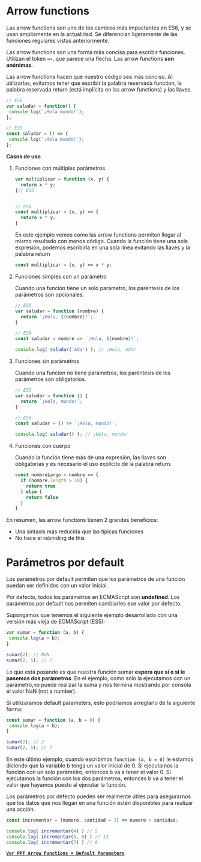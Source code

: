 # **Arrow functions**

Las arrow functions son uno de los cambios más impactantes en ES6, y se usan ampliamente en la actualidad. Se diferencian ligeramente de las funciones regulares vistas anteriormente.

Las arrow functions son una forma más concisa para escribir funciones. Utilizan el token `=>`, que parece una flecha. Las arrow functions **son anónimas**.

Las arrow functions hacen que nuestro código sea más conciso. Al utilizarlas, evitamos tener que escribir la palabra reservada function, la palabra reservada return (está implícita en las arrow functions) y las llaves.

```js
// ES5
var saludar = function() {
 console.log('¡Hola mundo!');
};

// ES6
const saludar = () => {
 console.log('¡Hola mundo!');
};
```

**Casos de uso**

1. Funciones con múltiples parámetros

    ```js
    var multiplicar = function (x, y) {
      return x * y;
    }// ES5


    // ES6
    const multiplicar = (x, y) => {
      return x * y;
    }
    ```

    En este ejemplo vemos como las arrow functions permiten llegar al mismo resultado con menos código.
    Cuando la función tiene una sola expresión, podemos escribirla en una sola línea evitando las llaves y la palabra return

    ```js
    const multiplicar = (x, y) => x * y;
    ```


2. Funciones simples con un parámetro

    Cuando una función tiene un solo parámetro, los paréntesis de los parámetros son opcionales.

    ```js
    // ES5
    var saludar = function (nombre) {
      return `¡Hola, ${nombre}!`;
    }

    // ES6
    const saludar = nombre => `¡Hola, ${nombre}!`;

    console.log( saludar('Ada') ); // ¡Hola, Ada!
    ```


3. Funciones sin parámetros

    Cuando una función no tiene parámetros, los paréntesis de los parámetros son obligatorios.

    ```js
    // ES5
    var saludar = function () {
      return `¡Hola, mundo!`;
    }

    // ES6
    const saludar = () => `¡Hola, mundo!`;

    console.log( saludar() ); // ¡Hola, mundo!
    ```


4. Funciones con cuerpo

    Cuando la función tiene más de una expresión, las llaves son obligatorias y es necesario el uso explícito de la palabra return.

    ```js
    const nombreLargo = nombre => {
      if (nombre.length > 10) {
        return true
      } else {
        return false
      }
    }
    ```

En resumen, las arrow functions tienen 2 grandes beneficios:
- Una sintaxis más reducida que las típicas funciones
- No hace el rebinding de this


# **Parámetros por default**

Los parámetros por default permiten que los parámetros de una función puedan ser definidos con un valor inicial.

Por defecto, todos los parámetros en ECMAScript son **undefined**. Los parámetros por default nos permiten cambiarles ese valor por defecto.

Supongamos que tenemos el siguiente ejemplo desarrollado con una versión más vieja de ECMAScript (ES5):

```js
var sumar = function (a, b) {
 console.log(a + b);
}

sumar(2); // NaN
sumar(2, 5); // 7
```

Lo que está pasando es que nuestra función sumar **espera que si o si le pasemos dos parámetros**. En el ejemplo, como solo la ejecutamos con un parámetro,no puede realizar la suma y nos termina mostrando por consola el valor NaN (not a number).

Si utilizaramos default parameters, esto podríamos arreglarlo de la siguiente forma:

```js
const sumar = function (a, b = 0) {
 console.log(a + b);
}

sumar(2); // 2
sumar(2, 5); // 7
```

En este último ejemplo, cuando escribimos `function (a, b = 0)` le estamos diciendo que la variable b tenga un valor inicial de 0. Si ejecutamos la función con un solo parámetro, entonces b va a tener el valor 0. Si ejecutamos la función con los dos parámetros, entonces b va a tener el valor que hayamos puesto al ejecutar la función.

Los parámetros por defecto pueden ser realmente útiles para asegurarnos que los datos que nos llegan en una función estén disponibles para realizar una acción.

```js
const incrementar = (numero, cantidad = 1) => numero + cantidad;

console.log( incrementar(4) ) // 5
console.log( incrementar(5, 8) ) // 13
console.log( incrementar(7) ) // 8
```

[**`Ver PPT Arrow Functions + Default Parameters`**](clase_2.pdf)